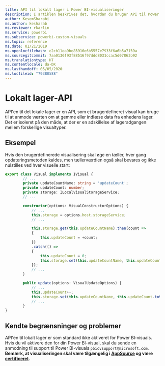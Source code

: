 ```yaml
---
title: API til lokalt lager i Power BI-visualiseringer
description: I artiklen beskrives det, hvordan du bruger API til Power BI-visualiseringer til at få adgang til browserens lokale lager
author: KesemSharabi
ms.author: kesharab
ms.reviewer: rkarlin
ms.service: powerbi
ms.subservice: powerbi-custom-visuals
ms.topic: reference
ms.date: 01/21/2019
ms.openlocfilehash: e2cb11ea9be85916e6b5557e7933f6a6b5a7159a
ms.sourcegitcommit: 7aa0136f93f88516f97ddd8031ccac5d07863b92
ms.translationtype: HT
ms.contentlocale: da-DK
ms.lasthandoff: 05/05/2020
ms.locfileid: "79380588"
---
```

# <a name="local-storage-api"></a>Lokalt lager-API

API'en til det lokale lager er en API, som et brugerdefineret visual kan bruge til at anmode værten om at gemme eller indlæse data fra enhedens lager. Det er isoleret på den måde, at der er en adskillelse af lageradgangen mellem forskellige visualtyper.

## <a name="sample"></a>Eksempel

Hvis den brugerdefinerede visualisering skal øge en tæller, hver gang opdateringsmetoden kaldes, men tællerværdien også skal bevares og ikke nulstilles ved hver visuelle start:

```typescript
export class Visual implements IVisual {
        // ...
        private updateCountName: string = 'updateCount';
        private updateCount: number;
        private storage: ILocalVisualStorageService;
        // ...

        constructor(options: VisualConstructorOptions) {
            // ...
            this.storage = options.host.storageService;
            // ...

            this.storage.get(this.updateCountName).then(count =>
            {
                this.updateCount = +count;
            })
            .catch(() =>
            {
                this.updateCount = 0;
                this.storage.set(this.updateCountName, this.updateCount.toString());
            });
            // ...
        }

        public update(options: VisualUpdateOptions) {
            // ...
            this.updateCount++;
            this.storage.set(this.updateCountName, this.updateCount.toString());
            // ...
        }
}
```

## <a name="known-limitations-and-issues"></a>Kendte begrænsninger og problemer

API'en til lokalt lager er som standard ikke aktiveret for Power BI-visuals. Hvis du vil aktivere den for din Power BI-visual, skal du sende en anmodning til support til Power BI-visuals `pbicvsupport@microsoft.com`.  
**Bemærk, at visualiseringen skal være tilgængelig i [AppSource](https://appsource.microsoft.com/en-us/marketplace/apps?product=power-bi-visuals) og være [certificeret](https://powerbi.microsoft.com/en-us/documentation/powerbi-custom-visuals-certified/).**
